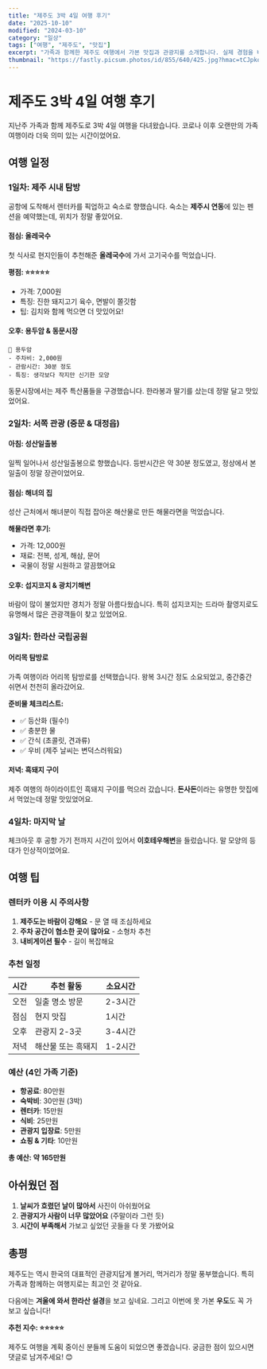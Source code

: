 ```yaml
---
title: "제주도 3박 4일 여행 후기"
date: "2025-10-10"
modified: "2024-03-10"
category: "일상"
tags: ["여행", "제주도", "맛집"]
excerpt: "가족과 함께한 제주도 여행에서 가본 맛집과 관광지를 소개합니다. 실제 경험을 바탕으로 한 솔직한 후기입니다."
thumbnail: "https://fastly.picsum.photos/id/855/640/425.jpg?hmac=tCJpko0_ROMhusJdSzPhWyr_y4ccfqVePhlkpeNHnto"
---
```


# 제주도 3박 4일 여행 후기

지난주 가족과 함께 제주도로 3박 4일 여행을 다녀왔습니다. 코로나 이후 오랜만의 가족 여행이라 더욱 의미 있는 시간이었어요.

## 여행 일정

### 1일차: 제주 시내 탐방

공항에 도착해서 렌터카를 픽업하고 숙소로 향했습니다. 숙소는 **제주시 연동**에 있는 펜션을 예약했는데, 위치가 정말 좋았어요.

#### 점심: 올레국수

첫 식사로 현지인들이 추천해준 **올레국수**에 가서 고기국수를 먹었습니다.

**평점: ⭐⭐⭐⭐⭐**

- 가격: 7,000원
- 특징: 진한 돼지고기 육수, 면발이 쫄깃함
- 팁: 김치와 함께 먹으면 더 맛있어요!

#### 오후: 용두암 & 동문시장

```
📍 용두암
- 주차비: 2,000원
- 관람시간: 30분 정도
- 특징: 생각보다 작지만 신기한 모양
```

동문시장에서는 제주 특산품들을 구경했습니다. 한라봉과 딸기를 샀는데 정말 달고 맛있었어요.

### 2일차: 서쪽 관광 (중문 & 대정읍)

#### 아침: 성산일출봉

일찍 일어나서 성산일출봉으로 향했습니다. 등반시간은 약 30분 정도였고, 정상에서 본 일출이 정말 장관이었어요.

#### 점심: 해녀의 집

성산 근처에서 해녀분이 직접 잡아온 해산물로 만든 해물라면을 먹었습니다.

**해물라면 후기:**

- 가격: 12,000원
- 재료: 전복, 성게, 해삼, 문어
- 국물이 정말 시원하고 깔끔했어요

#### 오후: 섭지코지 & 광치기해변

바람이 많이 불었지만 경치가 정말 아름다웠습니다. 특히 섭지코지는 드라마 촬영지로도 유명해서 많은 관광객들이 찾고 있었어요.

### 3일차: 한라산 국립공원

#### 어리목 탐방로

가족 여행이라 어리목 탐방로를 선택했습니다. 왕복 3시간 정도 소요되었고, 중간중간 쉬면서 천천히 올라갔어요.

**준비물 체크리스트:**

- ✅ 등산화 (필수!)
- ✅ 충분한 물
- ✅ 간식 (초콜릿, 견과류)
- ✅ 우비 (제주 날씨는 변덕스러워요)

#### 저녁: 흑돼지 구이

제주 여행의 하이라이트인 흑돼지 구이를 먹으러 갔습니다. **돈사돈**이라는 유명한 맛집에서 먹었는데 정말 맛있었어요.

### 4일차: 마지막 날

체크아웃 후 공항 가기 전까지 시간이 있어서 **이호테우해변**을 들렀습니다. 말 모양의 등대가 인상적이었어요.

## 여행 팁

### 렌터카 이용 시 주의사항

1. **제주도는 바람이 강해요** - 문 열 때 조심하세요
2. **주차 공간이 협소한 곳이 많아요** - 소형차 추천
3. **내비게이션 필수** - 길이 복잡해요

### 추천 일정

| 시간 | 추천 활동          | 소요시간 |
| ---- | ------------------ | -------- |
| 오전 | 일출 명소 방문     | 2-3시간  |
| 점심 | 현지 맛집          | 1시간    |
| 오후 | 관광지 2-3곳       | 3-4시간  |
| 저녁 | 해산물 또는 흑돼지 | 1-2시간  |

### 예산 (4인 가족 기준)

- **항공료**: 80만원
- **숙박비**: 30만원 (3박)
- **렌터카**: 15만원
- **식비**: 25만원
- **관광지 입장료**: 5만원
- **쇼핑 & 기타**: 10만원

**총 예산: 약 165만원**

## 아쉬웠던 점

1. **날씨가 흐렸던 날이 많아서** 사진이 아쉬웠어요
2. **관광지가 사람이 너무 많았어요** (주말이라 그런 듯)
3. **시간이 부족해서** 가보고 싶었던 곳들을 다 못 가봤어요

## 총평

제주도는 역시 한국의 대표적인 관광지답게 볼거리, 먹거리가 정말 풍부했습니다. 특히 가족과 함께하는 여행지로는 최고인 것 같아요.

다음에는 **겨울에 와서 한라산 설경**을 보고 싶네요. 그리고 이번에 못 가본 **우도**도 꼭 가보고 싶습니다!

**추천 지수: ⭐⭐⭐⭐⭐**

제주도 여행을 계획 중이신 분들께 도움이 되었으면 좋겠습니다. 궁금한 점이 있으시면 댓글로 남겨주세요! 😊
